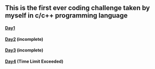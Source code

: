 ## This is the first ever coding challenge taken by myself in c/c++ programming language
#### [Day1](https://www.hackerearth.com/practice/basic-programming/input-output/basics-of-input-output/practice-problems/algorithm/mojtaba-prepares-contest-29b2a044/description/)
#### [Day2](https://www.hackerearth.com/practice/codemonk/?utm_source=new_user_signup&utm_medium=email&utm_campaign=codemonk) (incomplete)
#### [Day3](https://practice.geeksforgeeks.org/problems/merge-two-sorted-arrays/1/?track=dsa-workshop-1-mathematics&batchId=308#) (incomplete)
#### [Day4](https://practice.geeksforgeeks.org/problems/rotate-array-by-n-elements/0#) (Time Limit Exceeded)
